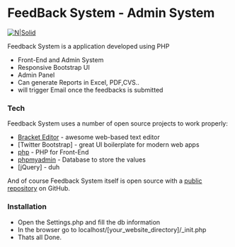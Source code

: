 # FeedBack System - Admin System

[![N|Solid](https://i.ibb.co/1mvCF1m/Feedback-System.png)](https://nodesource.com/products/nsolid)



Feedback System is a application developed using PHP 

  - Front-End and Admin System
  - Responsive Bootstrap UI
  - Admin Panel
  - Can generate Reports in  Excel, PDF,CVS..
  - will trigger Email once the feedbacks is submitted



### Tech

Feedback System uses a number of open source projects to work properly:

* [Bracket Editor](http://brackets.io/) - awesome web-based text editor
* [Twitter Bootstrap] - great UI boilerplate for modern web apps
* [php](https://www.php.net/) - PHP for Front-End
* [phpmyadmin](https://www.phpmyadmin.net/) - Database to store the values
* [jQuery] - duh

And of course Feedback System itself is open source with a [public repository](https://github.com/Mypclover/FeedBack-with-Admin-System)
 on GitHub.

### Installation
- Open the Settings.php and fill the db information 
- In the browser go to localhost/[your_website_directory]/_init.php
- Thats all Done.

